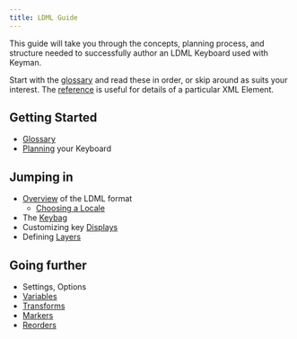 ```yaml
---
title: LDML Guide
---
```


This guide will take you through the concepts, planning process, and structure needed to successfully author an LDML Keyboard used with Keyman.

Start with the [glossary](./glossary) and read these in order, or skip around as suits your interest. The [reference](../reference/) is useful for details of a particular XML Element.

## Getting Started

* [Glossary](glossary)
* [Planning](planning) your Keyboard

## Jumping in

* [Overview](overview) of the LDML format
  * [Choosing a Locale](choosing-locale)
* The [Keybag](keybag)
* Customizing key [Displays](displays)
* Defining [Layers](layers)

## Going further

* Settings, Options
* [Variables](variables)
* [Transforms](transforms)
* [Markers](markers)
* [Reorders](reorders)
